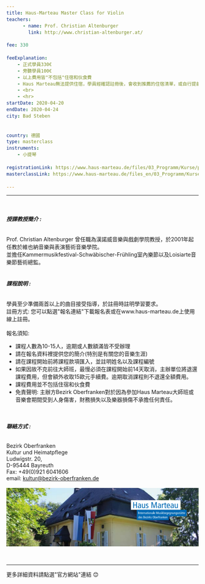 ```yaml
---
title: Haus-Marteau Master Class for Violin
teachers:
      - name: Prof. Christian Altenburger
        link: http://www.christian-altenburger.at/

fee: 330

feeExplanation: 
    - 正式學員330€
    - 旁聽學員100€
    - 以上費用皆"不包括"住宿和伙食費
    - Haus Marteau無法提供住宿，學員經確認註冊後，會收到推薦的住宿清單，或自行提前上網訂房。   
    - <br>
    - <hr>
startDate: 2020-04-20
endDate: 2020-04-24
city: Bad Steben
      

country: 德國
type: masterclass
instruments:
    - 小提琴
    
registrationLink: https://www.haus-marteau.de/files/03_Programm/Kurse/pdf/14-HM-Kurs-Download-A4-16-20.pdf
masterclassLink: https://www.haus-marteau.de/files_en/03_Programm/Kurse/singleview_kurse.php?id=888&nav=9&subnav=58
    
---
```

<hr>
<br>

###### __授課教授簡介 :__<br> 
Prof. Christian Altenburger 曾任職為漢諾威音樂與戲劇學院教授，於2001年起任教於維也納音樂與表演藝術音樂學院。<br>
並擔任Kammermusikfestival-Schwäbischer-Frühling室內樂節以及Loisiarte音樂節藝術總監。
<br>
<br>


###### __課程說明 :__<br> 
學員至少準備兩首以上的曲目接受指導，於註冊時註明學習要求。<br> 
註冊方式: 您可以點選"報名連結"下載報名表或在www.haus-marteau.de上使用線上註冊。<br>
<br>
報名須知:
- 課程人數為10-15人，逾期或人數額滿皆不受辦理
- 請在報名資料裡提供您的簡介(特別是有關您的音樂生涯)<br>
- 請在課程開始前將課程款項匯入，並註明姓名以及課程編號<br>
- 如果因故不克前往大師班，最慢必須在課程開始前14天取消，主辦單位將退還課程費用，但會額外收取15歐元手續費。逾期取消課程則不退還全額費用。<br>
- 課程費用並不包括住宿和伙食費<br>
- 免責聲明: 主辦方Bezirk Oberfranken對於因為參加Haus Marteau大師班或音樂會期間受到人身傷害，財務損失以及樂器損傷不承擔任何責任。

<br>

###### __聯絡方式 :__<br> 
Bezirk Oberfranken <br>
Kultur und Heimatpflege <br>
Ludwigstr. 20, <br>
D-95444 Bayreuth<br>
Fax: +49(0)921 6041606<br>
email: kultur@bezirk-oberfranken.de
<br>
<br>
<img src="/assets/img/Haus-Marteau/Haus-Marteau.png" class="img-fluid" alt="...">

<br>
<hr>
更多詳細資料請點選"官方網站"連結 😊
